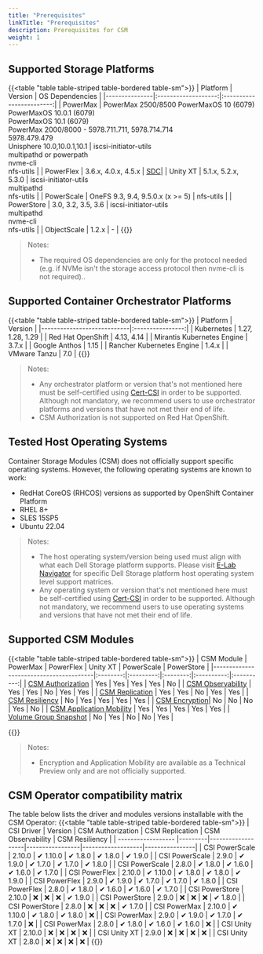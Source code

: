 ```yaml
---
title: "Prerequisites"
linkTitle: "Prerequisites"
description: Prerequisites for CSM 
weight: 1
---
```


## Supported Storage Platforms

{{<table "table table-striped table-bordered table-sm">}}
| Platform      | Version             | OS Dependencies          |
|---------------|:-------------------:|:------------------------:|
| PowerMax    | PowerMax 2500/8500 PowerMaxOS 10 (6079)<br>PowerMaxOS 10.0.1 (6079)<br>PowerMaxOS 10.1 (6079)<br>PowerMax 2000/8000 - 5978.711.711, 5978.714.714<br>5978.479.479<br>Unisphere 10.0,10.0.1,10.1 | iscsi-initiator-utils<br>multipathd or powerpath<br>nvme-cli<br>nfs-utils |
| PowerFlex     | 3.6.x, 4.0.x, 4.5.x | [SDC](https://www.dell.com/support/home/en-us/product-support/product/scaleio/drivers)|
| Unity XT      | 5.1.x, 5.2.x, 5.3.0 | iscsi-initiator-utils<br>multipathd<br>nfs-utils |
| PowerScale    | OneFS 9.3, 9.4, 9.5.0.x (x >= 5) | nfs-utils |
| PowerStore    | 3.0, 3.2, 3.5, 3.6  | iscsi-initiator-utils<br>multipathd<br>nvme-cli<br>nfs-utils |
| ObjectScale   | 1.2.x               | - |
{{</table>}}

> Notes:
> * The required OS dependencies are only for the protocol needed (e.g. if NVMe isn't the storage access protocol then nvme-cli is not required)..

## Supported Container Orchestrator Platforms

{{<table "table table-striped table-bordered table-sm">}}
| Platform                   | Version          |
|----------------------------|:----------------:|
| Kubernetes                 | 1.27, 1.28, 1.29 |
| Red Hat OpenShift          | 4.13, 4.14       |
| Mirantis Kubernetes Engine | 3.7.x            |
| Google Anthos              | 1.15             |
| Rancher Kubernetes Engine  | 1.4.x            |
| VMware Tanzu               | 7.0              |
{{</table>}}

> Notes:
> * Any orchestrator platform or version that's not mentioned here must be self-certified using [Cert-CSI](../cert-csi/) in order to be supported.  Although not mandatory, we recommend users to use orchestrator platforms and versions that have not met their end of life.
> * CSM Authorization is not supported on Red Hat OpenShift.

## Tested Host Operating Systems

Container Storage Modules (CSM) does not officially support specific operating systems.  However, the following operating systems are known to work:
- RedHat CoreOS (RHCOS) versions as supported by OpenShift Container Platform
- RHEL 8+
- SLES 15SP5
- Ubuntu 22.04

> Notes: 
> * The host operating system/version being used must align with what each Dell Storage platform supports. Please visit [E-Lab Navigator](https://elabnavigator.dell.com/eln/modernHomeSSM) for specific Dell Storage platform host operating system level support matrices.
> * Any operating system or version that's not mentioned here must be self-certified using [Cert-CSI](../support/cert-csi/) in order to be supported. Although not mandatory, we recommend users to use operating systems and versions that have not met their end of life.

## Supported CSM Modules

{{<table "table table-striped table-bordered table-sm">}}
| CSM Module                             | PowerMax | PowerFlex | Unity XT | PowerScale | PowerStore |
|----------------------------------------|:--------:|:---------:|:--------:|:----------:|:----------:|
| [CSM Authorization](../authorization/) | Yes      | Yes       |  Yes     | Yes        | No         |
| [CSM Observability](../observability/) | Yes      | Yes       |  No      | Yes        | Yes        |
| [CSM Replication](../replication/)     | Yes      | Yes       |  No      | Yes        | Yes        |
| [CSM Resiliency](../resiliency/)       | No       | Yes       |  Yes     | Yes        | Yes        |
| [CSM Encryption](../secure/encryption/)| No       | No        |  No      | Yes        | No         |
| [CSM Application Mobility](../applicationmobility/) | Yes | Yes |  Yes   | Yes        | Yes        |
| [Volume Group Snapshot](../snapshots/volume-group-snapshots/) | No | Yes | No | No    | Yes        |

{{</table>}}

> Notes:
> * Encryption and Application Mobility are available as a Technical Preview only and are not officially supported.

## CSM Operator compatibility matrix

The table below lists the driver and modules versions installable with the CSM Operator:
{{<table "table table-striped table-bordered table-sm">}}
| CSI Driver         | Version | CSM Authorization | CSM Replication | CSM Observability | CSM Resiliency |
| ------------------ |---------|-------------------|-----------------|-------------------|----------------|
| CSI PowerScale     | 2.10.0   | ✔ 1.10.0           | ✔ 1.8.0        | ✔ 1.8.0           | ✔ 1.9.0       |
| CSI PowerScale     | 2.9.0   | ✔ 1.9.0           | ✔ 1.7.0        | ✔ 1.7.0           | ✔ 1.8.0       |
| CSI PowerScale     | 2.8.0   | ✔ 1.8.0           | ✔ 1.6.0        | ✔ 1.6.0           | ✔ 1.7.0       |
| CSI PowerFlex      | 2.10.0   | ✔ 1.10.0           | ✔ 1.8.0        | ✔ 1.8.0           | ✔ 1.9.0       |
| CSI PowerFlex      | 2.9.0   | ✔ 1.9.0           | ✔ 1.7.0        | ✔ 1.7.0           | ✔ 1.8.0       |
| CSI PowerFlex      | 2.8.0   | ✔ 1.8.0           | ✔ 1.6.0        | ✔ 1.6.0           | ✔ 1.7.0       |
| CSI PowerStore     | 2.10.0   | ❌                | ❌             | ❌                | ✔ 1.9.0       |
| CSI PowerStore     | 2.9.0   | ❌                | ❌             | ❌                | ✔ 1.8.0       |
| CSI PowerStore     | 2.8.0   | ❌                | ❌             | ❌                | ✔ 1.7.0       |
| CSI PowerMax       | 2.10.0   | ✔ 1.10.0           | ✔ 1.8.0        | ✔ 1.8.0           | ❌            |
| CSI PowerMax       | 2.9.0   | ✔ 1.9.0           | ✔ 1.7.0        | ✔ 1.7.0           | ❌            |
| CSI PowerMax       | 2.8.0   | ✔ 1.8.0           | ✔ 1.6.0        | ✔ 1.6.0           | ❌            |
| CSI Unity XT       | 2.10.0   | ❌                | ❌             | ❌                | ❌            |
| CSI Unity XT       | 2.9.0   | ❌                | ❌             | ❌                | ❌            |
| CSI Unity XT       | 2.8.0   | ❌                | ❌             | ❌                | ❌            |
{{</table>}}
